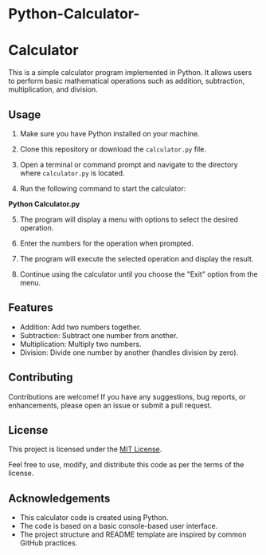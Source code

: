 # Python-Calculator-
# Calculator

This is a simple calculator program implemented in Python. It allows users to perform basic mathematical operations such as addition, subtraction, multiplication, and division.

## Usage

1. Make sure you have Python installed on your machine.

2. Clone this repository or download the `calculator.py` file.

3. Open a terminal or command prompt and navigate to the directory where `calculator.py` is located.

4. Run the following command to start the calculator:

**Python Calculator.py**


5. The program will display a menu with options to select the desired operation.

6. Enter the numbers for the operation when prompted.

7. The program will execute the selected operation and display the result.

8. Continue using the calculator until you choose the "Exit" option from the menu.

## Features

- Addition: Add two numbers together.
- Subtraction: Subtract one number from another.
- Multiplication: Multiply two numbers.
- Division: Divide one number by another (handles division by zero).

## Contributing

Contributions are welcome! If you have any suggestions, bug reports, or enhancements, please open an issue or submit a pull request.

## License

This project is licensed under the [MIT License](LICENSE).

Feel free to use, modify, and distribute this code as per the terms of the license.

## Acknowledgements

- This calculator code is created using Python.
- The code is based on a basic console-based user interface.
- The project structure and README template are inspired by common GitHub practices.




